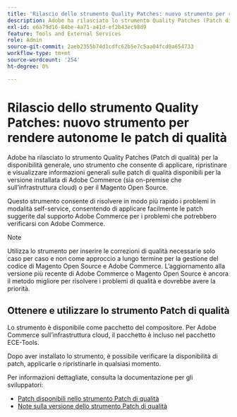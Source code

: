 ```yaml
---
title: 'Rilascio dello strumento Quality Patches: nuovo strumento per rendere autonome le patch di qualità'
description: Adobe ha rilasciato lo strumento Quality Patches (Patch di qualità) per la disponibilità generale, uno strumento che consente di applicare, ripristinare e visualizzare informazioni generali sulle patch di qualità disponibili per la versione installata di Adobe Commerce (sia on-premise che sull’infrastruttura cloud) o per il Magento Open Source.
exl-id: e6a79d16-84be-4a71-a41d-ef2b43ec98d9
feature: Tools and External Services
role: Admin
source-git-commit: 2aeb2355b74d1cdfc62b5e7c5aa04fcd0a654733
workflow-type: tm+mt
source-wordcount: '254'
ht-degree: 0%

---
```


# Rilascio dello strumento Quality Patches: nuovo strumento per rendere autonome le patch di qualità

Adobe ha rilasciato lo strumento Quality Patches (Patch di qualità) per la disponibilità generale, uno strumento che consente di applicare, ripristinare e visualizzare informazioni generali sulle patch di qualità disponibili per la versione installata di Adobe Commerce (sia on-premise che sull’infrastruttura cloud) o per il Magento Open Source.

Questo strumento consente di risolvere in modo più rapido i problemi in modalità self-service, consentendo di applicare facilmente le patch suggerite dal supporto Adobe Commerce per i problemi che potrebbero verificarsi con Adobe Commerce.

>[!NOTE]
>
>Utilizza lo strumento per inserire le correzioni di qualità necessarie solo caso per caso e non come approccio a lungo termine per la gestione del codice di Magento Open Source e Adobe Commerce. L’aggiornamento alla versione più recente di Adobe Commerce o Magento Open Source è ancora il metodo migliore per risolvere i problemi di qualità e dovrebbe avere la priorità.

## Ottenere e utilizzare lo strumento Patch di qualità

Lo strumento è disponibile come pacchetto del compositore. Per Adobe Commerce sull’infrastruttura cloud, il pacchetto è incluso nel pacchetto ECE-Tools.

Dopo aver installato lo strumento, è possibile verificare la disponibilità di patch, applicarle o ripristinarle in qualsiasi momento.

Per informazioni dettagliate, consulta la documentazione per gli sviluppatori:

* [Patch disponibili nello strumento Patch di qualità](https://experienceleague.adobe.com/tools/commerce-quality-patches/index.html)
* [Note sulla versione dello strumento Patch di qualità](https://experienceleague.adobe.com/en/docs/commerce-operations/tools/quality-patches-tool/release-notes)
